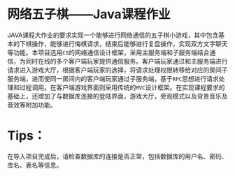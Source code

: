 # 网络五子棋——Java课程作业
JAVA课程大作业的要求实现一个能够进行网络通信的五子棋小游戏，其中包含基本的下棋操作，能够进行悔棋请求，结束后能够进行复盘操作，实现双方文字聊天等功能。本项目选用`CS`的网络通信设计框架，采用主服务端和子服务端结合通信，为同时在线的多个客户端玩家提供通信服务。客户端玩家通过和主服务端进行请求进入游戏大厅，根据客户端玩家的选择，将请求处理权限转移给对应的房间子服务端，进而使同一房间内的客户端玩家通过子服务端，基于`RPC`思想进行请求处理和过程调用。在客户端游戏界面则采用传统的`MVC`设计框架。在实现课程要求的基础上，还增加了与数据库连接的登陆界面，游戏大厅，旁观模式以及背景音乐及音效等附加功能。

# Tips：
在导入项目完成后，请检查数据库的连接是否正常，包括数据库的用户名、密码、库名、表名等信息。
